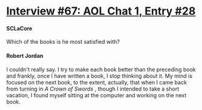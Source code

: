 # [Interview #67: AOL Chat 1, Entry #28](https://www.theoryland.com/intvmain.php?i=67#28)

#### SCLaCore

Which of the books is he most satisfied with?

#### Robert Jordan

I couldn't really say. I try to make each book better than the preceding book and frankly, once I have written a book, I stop thinking about it. My mind is focused on the next book, to the extent, actually, that when I came back from turning in
*A Crown of Swords*
, though I intended to take a short vacation, I found myself sitting at the computer and working on the next book.

